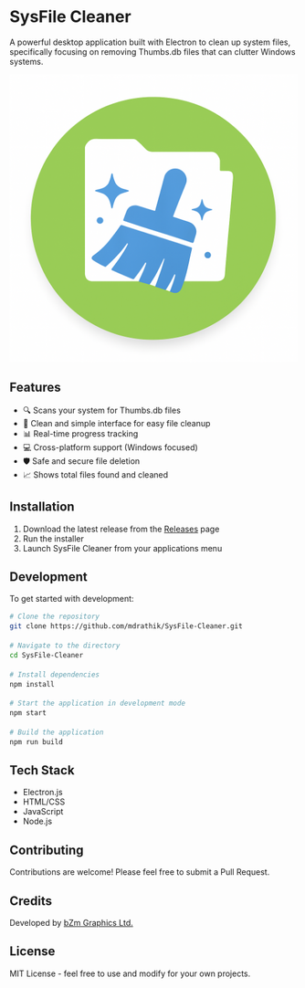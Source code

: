# SysFile Cleaner

A powerful desktop application built with Electron to clean up system files, specifically focusing on removing Thumbs.db files that can clutter Windows systems.

![App Screenshot](icon.png)

## Features

- 🔍 Scans your system for Thumbs.db files
- 🧹 Clean and simple interface for easy file cleanup
- 📊 Real-time progress tracking
- 💻 Cross-platform support (Windows focused)
- 🛡️ Safe and secure file deletion
- 📈 Shows total files found and cleaned

## Installation

1. Download the latest release from the [Releases](https://github.com/mdrathik/SysFile-Cleaner/releases) page
2. Run the installer
3. Launch SysFile Cleaner from your applications menu

## Development

To get started with development:

```bash
# Clone the repository
git clone https://github.com/mdrathik/SysFile-Cleaner.git

# Navigate to the directory
cd SysFile-Cleaner

# Install dependencies
npm install

# Start the application in development mode
npm start

# Build the application
npm run build
```

## Tech Stack

- Electron.js
- HTML/CSS
- JavaScript
- Node.js

## Contributing

Contributions are welcome! Please feel free to submit a Pull Request.

## Credits

Developed by [bZm Graphics Ltd.](https://bzmgraphics.com)

## License

MIT License - feel free to use and modify for your own projects.
